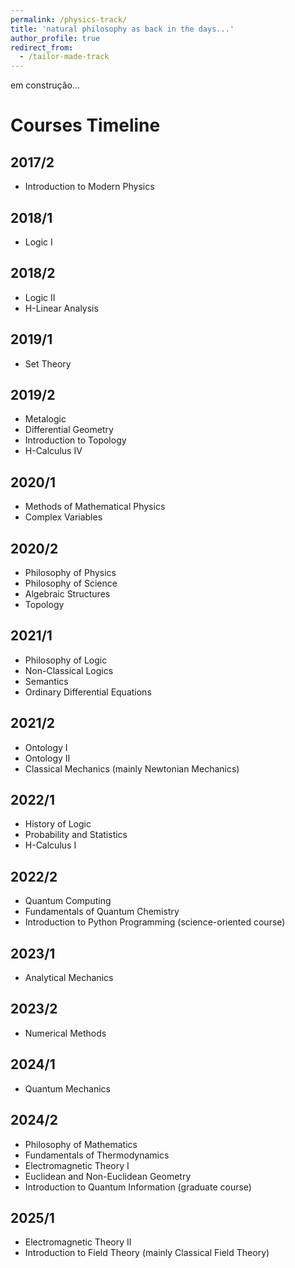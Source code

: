 ```yaml
---
permalink: /physics-track/
title: 'natural philosophy as back in the days...'
author_profile: true
redirect_from: 
  - /tailor-made-track
---
```


em construção...

# Courses Timeline

## 2017/2
- Introduction to Modern Physics  

## 2018/1
- Logic I  

## 2018/2
- Logic II  
- H-Linear Analysis  

## 2019/1
- Set Theory  

## 2019/2
- Metalogic  
- Differential Geometry  
- Introduction to Topology  
- H-Calculus IV  

## 2020/1
- Methods of Mathematical Physics  
- Complex Variables  

## 2020/2
- Philosophy of Physics  
- Philosophy of Science  
- Algebraic Structures  
- Topology  

## 2021/1
- Philosophy of Logic  
- Non-Classical Logics  
- Semantics  
- Ordinary Differential Equations  

## 2021/2
- Ontology I  
- Ontology II  
- Classical Mechanics (mainly Newtonian Mechanics)  

## 2022/1
- History of Logic  
- Probability and Statistics  
- H-Calculus I  

## 2022/2
- Quantum Computing  
- Fundamentals of Quantum Chemistry  
- Introduction to Python Programming (science-oriented course)  

## 2023/1
- Analytical Mechanics  

## 2023/2
- Numerical Methods  

## 2024/1
- Quantum Mechanics  

## 2024/2
- Philosophy of Mathematics  
- Fundamentals of Thermodynamics  
- Electromagnetic Theory I  
- Euclidean and Non-Euclidean Geometry  
- Introduction to Quantum Information (graduate course)  

## 2025/1
- Electromagnetic Theory II  
- Introduction to Field Theory (mainly Classical Field Theory)  

